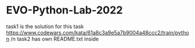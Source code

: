 # EVO-Python-Lab-2022
task1 is the solution for this task https://www.codewars.com/kata/61a8c3a9e5a7b9004a48ccc2/train/python /n
task2 has own README.txt inside
